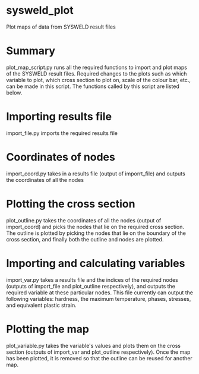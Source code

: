 # sysweld_plot
Plot maps of data from SYSWELD result files
# Summary 
plot_map_script.py runs all the required functions to import and plot maps of the SYSWELD result files. Required changes to the plots such as which variable to plot, which cross section to plot on, scale of the colour bar, etc., can be made in this script. The functions called by this script are listed below.
# Importing results file
import_file.py imports the required results file
# Coordinates of nodes
import_coord.py takes in a results file (output of imporrt_file) and outputs the coordinates of all the nodes
# Plotting the cross section
plot_outline.py takes the coordinates of all the nodes (output of import_coord) and picks the nodes that lie on the required cross section. The outline is plotted by picking the nodes that lie on the boundary of the cross section, and finally both the outline and nodes are plotted.
# Importing and calculating variables
import_var.py takes a results file and the indices of the required nodes (outputs of import_file and plot_outline respectively), and outputs the required variable at these particular nodes. This file currently can output the following variables: hardness, the maximum temperature, phases, stresses, and equivalent plastic strain.
# Plotting the map
plot_variable.py takes the variable's values and plots them on the cross section (outputs of import_var and plot_outline respectively). Once the map has been plotted, it is removed so that the outline can be reused for another map.

